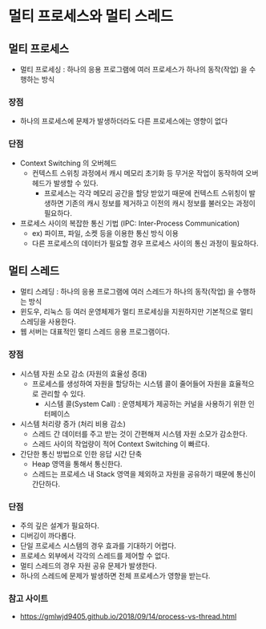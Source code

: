 # 멀티 프로세스와 멀티 스레드

## 멀티 프로세스

- 멀티 프로세싱 : 하나의 응용 프로그램에 여러 프로세스가 하나의 동작(작업) 을 수행하는 방식

### 장점

- 하나의 프로세스에 문제가 발생하더라도 다른 프로세스에는 영향이 없다

### 단점

- Context Switching 의 오버헤드
  - 컨텍스트 스위칭 과정에서 캐시 메모리 초기화 등 무거운 작업이 동작하여 오버헤드가 발생할 수 있다.
    - 프로세스는 각각 메모리 공간을 할당 받았기 때문에 컨텍스트 스위칭이 발생하면 기존의 캐시 정보를 제거하고 이전의 캐시 정보를 불러오는 과정이 필요하다.
- 프로세스 사이의 복잡한 통신 기법 (IPC: Inter-Process Communication)
  - ex) 파이프, 파일, 소켓 등을 이용한 통신 방식 이용
  - 다른 프로세스의 데이터가 필요할 경우 프로세스 사이의 통신 과정이 필요하다.

## 멀티 스레드

- 멀티 스레딩 : 하나의 응용 프로그램에 여러 스레드가 하나의 동작(작업) 을 수행하는 방식
- 윈도우, 리눅스 등 여러 운영체제가 멀티 프로세싱을 지원하지만 기본적으로 멀티 스레딩을 사용한다.
- 웹 서버는 대표적인 멀티 스레드 응용 프로그램이다.

### 장점

- 시스템 자원 소모 감소 (자원의 효율성 증대)
  - 프로세스를 생성하여 자원을 할당하는 시스템 콜이 줄어들어 자원을 효율적으로 관리할 수 있다.
    - 시스템 콜(System Call) : 운영체제가 제공하는 커널을 사용하기 위한 인터페이스
- 시스템 처리량 증가 (처리 비용 감소)
  - 스레드 간 데이터를 주고 받는 것이 간편해져 시스템 자원 소모가 감소한다.
  - 스레드 사이의 작업량이 적어 Context Switching 이 빠르다.
- 간단한 통신 방법으로 인한 응답 시간 단축
  - Heap 영역을 통해서 통신한다.
  - 스레드는 프로세스 내 Stack 영역을 제외하고 자원을 공유하기 때문에 통신이 간단하다.

### 단점

- 주의 깊은 설계가 필요하다.
- 디버깅이 까다롭다.
- 단일 프로세스 시스템의 경우 효과를 기대하기 어렵다.
- 프로세스 외부에서 각각의 스레드를 제어할 수 없다.
- 멀티 스레드의 경우 자원 공유 문제가 발생한다.
- 하나의 스레드에 문제가 발생하면 전체 프로세스가 영향을 받는다.

### 참고 사이트
- https://gmlwjd9405.github.io/2018/09/14/process-vs-thread.html
